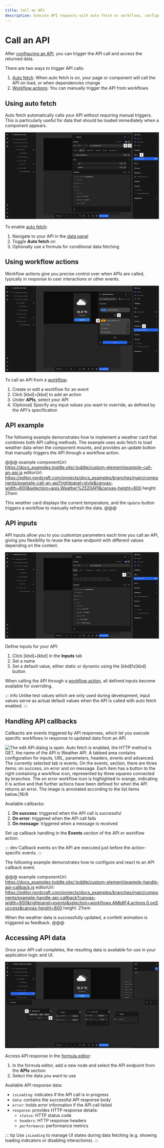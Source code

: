 ```yaml
---
title: Call an API
description: Execute API requests with auto fetch or workflows, configure inputs, handle response callbacks, and access returned data in your components.
---
```


# Call an API

After [configuring an API](/connecting-data/working-with-apis), you can trigger the API call and access the returned data.

There are two ways to trigger API calls:

1. [Auto fetch](#using-auto-fetch): When auto fetch is on, your page or component will call the API on load, or when dependencies change
2. [Workflow actions](#using-workflow-actions): You can manually trigger the API from workflows

## Using auto fetch

Auto fetch automatically calls your API without requiring manual triggers. This is particularly useful for data that should be loaded immediately when a component appears.

![The edit API dialog is open. Auto fetch is enabled, the HTTP method is GET, the name of the API is Weather API. A tabbed area contains configuration for inputs, URL, parameters, headers, events and advanced. The currently selected tab is URL. This image highlights the auto fetch toggle to the top right of the API panel panel, which when toggled on, performs the API call without requiring manual triggers. The image is annotated according to the list items below.|16/9](use-auto-fetch.webp 'Use API auto fetch')

To enable [auto fetch](/connecting-data/working-with-apis#auto-fetch-behavior):

1. Navigate to your API in the [data panel](/the-editor/data-panel)
2. Toggle **Auto fetch** on
3. Optionally use a formula for conditional data fetching

## Using workflow actions

Workflow actions give you precise control over when APIs are called, typically in response to user interactions or other events.

![The attributes panel is visible to the right of the editor, showing a single workflow in the workflow list named updateTemperature. The dialog for this workflow is open, showing that when the workflow is triggered, the weather API is called. The API call has three nodes available to execute further actions, on success, on error and on message.|16/9](use-api-workflow-action.webp 'Use API workflow action')

To call an API from a [workflow](/workflows/working-with-workflows):

1. Create or edit a workflow for an event
2. Click [kbd]+[kbd] to add an action
3. Under **APIs**, select your API
4. (Optional) Specify any input values you want to override, as defined by the API's specification

## API example

The following example demonstrates how to implement a weather card that combines both API calling methods. The example uses auto fetch to load weather data when the component mounts, and provides an update button that manually triggers the API through a workflow action.

@@@ example
componentUrl: https://docs_examples.toddle.site/.toddle/custom-element/example-call-an-api.js
editorUrl: https://editor.nordcraft.com/projects/docs_examples/branches/main/components/example-call-an-api?rightpanel=style&canvas-width=800&selection=apis.Weather%2520API&canvas-height=800
height: 21rem

This weather card displays the current temperature, and the `Update` button triggers a workflow to manually refresh the data.
@@@

## API inputs

API inputs allow you to you customize parameters each time you call an API, giving you flexibility to reuse the same endpoint with different values depending on the context.

![The edit API dialog is open. Auto fetch is enabled, the HTTP method is GET, the name of the API is Weather API. A tabbed area contains configuration for inputs, URL, parameters, headers, events and advanced. The currently selected tab is inputs. This image highlights the plus button to the top right of the inputs area, which when clicked, adds a new input to the API call. The image is annotated according to the list items below.|16/9](configure-api-inputs.webp 'Configure API inputs')

Define inputs for your API:

1. Click [kbd]+[kbd] in the **Inputs** tab
2. Set a name
3. Set a default value, either static or dynamic using the [kbd]fx[kbd] button

When calling the API through a [workflow action](#using-workflow-actions), all defined inputs become available for overriding.

::: info
Unlike test values which are only used during development, input values serve as actual default values when the API is called with auto fetch enabled.
:::

## Handling API callbacks

Callbacks are events triggered by API responses, which let you execute specific workflows in response to updated data from an API.

![The edit API dialog is open. Auto fetch is enabled, the HTTP method is GET, the name of the API is Weather API. A tabbed area contains configuration for inputs, URL, parameters, headers, events and advanced. The currently selected tab is events. On the events, section, there are three items: on success, on error and on message. Each item has a button to the right containing a workflow icon, represented by three squares connected by branches. The on error workflow icon is highlighted in orange, indicating it is active and that further actions have been defined for when the API returns an error. The image is annotated according to the list items below.|16/9](handle-api-callbacks.webp 'Handle API callbacks')

Available callbacks:

1. **On success**: triggered when the API call is successful
2. **On error**: triggered when the API call fails
3. **On message**: triggered when a message is received

Set up callback handling in the **Events** section of the API or workflow action.

::: dev
Callback events on the API are executed just before the action-specific events.
:::

The following example demonstrates how to configure and react to an API callback event.

@@@ example
componentUrl: https://docs_examples.toddle.site/.toddle/custom-element/example-handle-api-callback.js
editorUrl: https://editor.nordcraft.com/projects/docs_examples/branches/main/components/example-handle-api-callback?canvas-width=800&rightpanel=events&selection=workflows.AMb8F4.actions.0.onSuccess&canvas-height=800
height: 21rem

When the weather data is successfully updated, a confetti animation is triggered as feedback.
@@@

## Accessing API data

Once your API call completes, the resulting data is available for use in your application logic and UI.

![The formula editor is visible at the bottom of the editor. The formula takes data from the weather API, indicated in the first formula node by a cloud icon. The formula takes the current temperature data from the weather API, rounds the value to 1 decimal place, and concatenates the degrees celcius symbol.|16/9](access-api-data.webp 'Access API data')

Access API response in the [formula editor](/formulas/overview#the-formula-editor):

1. In the formula editor, add a new node and select the API endpoint from the **APIs** section
2. Select the data you want to use

Available API response data:

- `isLoading`: indicates if the API call is in progress
- `data`: contains the successful API response body
- `error`: holds error information if the API call failed
- `response`: provides HTTP response details:
  - `status`: HTTP status code
  - `headers`: HTTP response headers
  - `performance`: performance metrics

::: tip
Use `isLoading` to manage UI states during data fetching (e.g. showing loading indicators or disabling interactions).
:::
